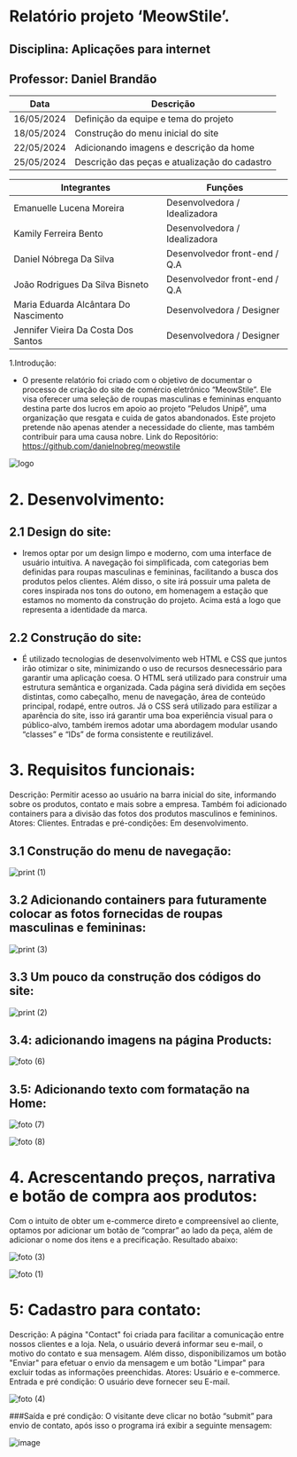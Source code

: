 # Relatório projeto ‘MeowStile’.
## Disciplina: Aplicações para internet
## Professor: Daniel Brandão

| Data | Descrição |
| -------- | -------- | 
| 16/05/2024    | Definição da equipe e tema do projeto     |
| 18/05/2024    | Construção do menu inicial do site     |
| 22/05/2024    | Adicionando imagens e descrição da home     |
| 25/05/2024    | Descrição das peças e atualização do cadastro     |

| Integrantes | Funções |
| -------- | -------- |
| Emanuelle Lucena Moreira    | Desenvolvedora / Idealizadora     |
| Kamily Ferreira Bento    | Desenvolvedora / Idealizadora     |
| Daniel Nóbrega Da Silva    | Desenvolvedor front-end / Q.A     |
| João Rodrigues Da Silva Bisneto    | Desenvolvedor front-end / Q.A     |
| Maria Eduarda Alcântara Do Nascimento    | Desenvolvedora / Designer     |
| Jennifer Vieira Da Costa Dos Santos    | Desenvolvedora / Designer     |


1.Introdução:
- O presente relatório foi criado com o objetivo de documentar o processo de criação do site de comércio eletrônico “MeowStile”. Ele visa oferecer uma seleção de roupas masculinas e femininas enquanto destina parte dos lucros em apoio ao projeto “Peludos Unipê”, uma organização que resgata e cuida de gatos abandonados. Este projeto pretende não apenas atender a necessidade do cliente, mas também contribuir para uma causa nobre.
Link do Repositório: https://github.com/danielnobreg/meowstile

![logo](https://github.com/danielnobreg/meowstile/assets/88361738/6754e29b-fa77-4a29-bb10-14d6b718d9ed)


# 2. Desenvolvimento:
## 2.1 Design do site: 
- Iremos optar por um design limpo e moderno, com uma interface de usuário intuitiva. A navegação foi simplificada, com categorias bem definidas para roupas masculinas e femininas, facilitando a busca dos produtos pelos clientes. Além disso, o site irá possuir uma paleta de cores inspirada nos tons do outono, em homenagem a estação que estamos no momento da construção do projeto. Acima está a logo que representa a identidade da marca.
## 2.2 Construção do site: 
- É utilizado tecnologias de desenvolvimento web HTML e CSS que juntos irão otimizar o site, minimizando o uso de recursos desnecessário para garantir uma aplicação coesa. O HTML será utilizado para construir uma estrutura semântica e organizada. Cada página será dividida em seções distintas, como cabeçalho, menu de navegação, área de conteúdo principal, rodapé, entre outros. Já o CSS será utilizado para estilizar a aparência do site, isso irá garantir uma boa experiência visual para o público-alvo, também iremos adotar uma abordagem modular usando “classes” e “IDs” de forma consistente e reutilizável. 

# 3. Requisitos funcionais:
Descrição: Permitir acesso ao usuário na barra inicial do site, informando sobre os produtos, contato e mais sobre a empresa. Também foi adicionado containers para a divisão das fotos dos produtos masculinos e femininos.
Atores: Clientes.
Entradas e pré-condições: Em desenvolvimento.

## 3.1 Construção do menu de navegação:

![print (1)](https://github.com/danielnobreg/meowstile/assets/88361738/fcf796cf-f309-4296-8dd5-835fb1532f50)

 
## 3.2 Adicionando containers para futuramente colocar as fotos fornecidas de roupas masculinas e femininas:

![print (3)](https://github.com/danielnobreg/meowstile/assets/88361738/7ba5a82c-1774-45aa-9865-35c899953bdf)


## 3.3 Um pouco da construção dos códigos do site:

![print (2)](https://github.com/danielnobreg/meowstile/assets/88361738/4ea2a999-553b-4107-837b-177cfe271d91)

## 3.4: adicionando imagens na página Products:

![foto (6)](https://github.com/danielnobreg/meowstile/assets/88361738/ddfbc28e-4274-4395-b7c1-261b10a8c44c)

## 3.5: Adicionando texto com formatação na Home:

![foto (7)](https://github.com/danielnobreg/meowstile/assets/88361738/72e15baa-ffbc-4278-b7cd-4200ebd36470)

![foto (8)](https://github.com/danielnobreg/meowstile/assets/88361738/36b60697-a021-4c1c-a371-49ad36a3b88e)

# 4. Acrescentando preços, narrativa e botão de compra aos produtos:
Com o intuito de obter um e-commerce direto e compreensível ao cliente, optamos por adicionar um botão de “comprar” ao lado da peça, além de adicionar o nome dos itens e a precificação. Resultado abaixo:

![foto (3)](https://github.com/danielnobreg/meowstile/assets/88361738/03027df1-51c4-42c2-95ce-47abe6f10e41)

![foto (1)](https://github.com/danielnobreg/meowstile/assets/88361738/0c76ec35-64f2-4616-9929-a8bb1c5460f8)

# 5: Cadastro para contato:
Descrição: A página "Contact" foi criada para facilitar a comunicação entre nossos clientes e a loja. Nela, o usuário deverá informar seu e-mail, o motivo do contato e sua mensagem. Além disso, disponibilizamos um botão "Enviar" para efetuar o envio da mensagem e um botão "Limpar" para excluir todas as informações preenchidas.
Atores: Usuário e e-commerce.
Entrada e pré condição: O usuário deve fornecer seu E-mail.

![foto (4)](https://github.com/danielnobreg/meowstile/assets/88361738/c0ad68e3-afe1-4377-93c6-dc202126003f)

###Saída e pré condição: 
O visitante deve clicar no botão “submit” para envio de contato, após isso o programa irá exibir a seguinte mensagem:

![image](https://github.com/danielnobreg/meowstile/assets/88361738/7e347f99-7bb8-4d31-8cc9-eb68968f1662)
